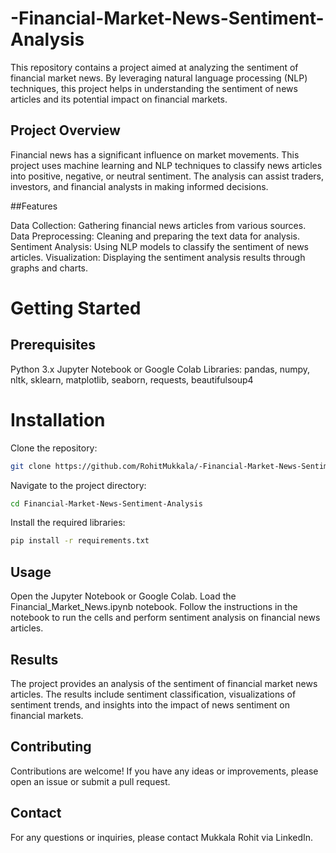 # -Financial-Market-News-Sentiment-Analysis

This repository contains a project aimed at analyzing the sentiment of financial market news. By leveraging natural language processing (NLP) techniques, this project helps in understanding the sentiment of news articles and its potential impact on financial markets.

## Project Overview

Financial news has a significant influence on market movements. This project uses machine learning and NLP techniques to classify news articles into positive, negative, or neutral sentiment. The analysis can assist traders, investors, and financial analysts in making informed decisions.

##Features

Data Collection: Gathering financial news articles from various sources.
Data Preprocessing: Cleaning and preparing the text data for analysis.
Sentiment Analysis: Using NLP models to classify the sentiment of news articles.
Visualization: Displaying the sentiment analysis results through graphs and charts.

# Getting Started
## Prerequisites
Python 3.x
Jupyter Notebook or Google Colab
Libraries: pandas, numpy, nltk, sklearn, matplotlib, seaborn, requests, beautifulsoup4

# Installation
Clone the repository:
```bash
git clone https://github.com/RohitMukkala/-Financial-Market-News-Sentiment-Analysis.git
```
Navigate to the project directory:
```bash
cd Financial-Market-News-Sentiment-Analysis
```
Install the required libraries:
```bash
pip install -r requirements.txt
```

## Usage
Open the Jupyter Notebook or Google Colab.
Load the Financial_Market_News.ipynb notebook.
Follow the instructions in the notebook to run the cells and perform sentiment analysis on financial news articles.

## Results
The project provides an analysis of the sentiment of financial market news articles. The results include sentiment classification, visualizations of sentiment trends, and insights into the impact of news sentiment on financial markets.

## Contributing
Contributions are welcome! If you have any ideas or improvements, please open an issue or submit a pull request.

## Contact
For any questions or inquiries, please contact Mukkala Rohit via LinkedIn.

